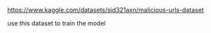 https://www.kaggle.com/datasets/sid321axn/malicious-urls-dataset 

use this dataset to train the model
